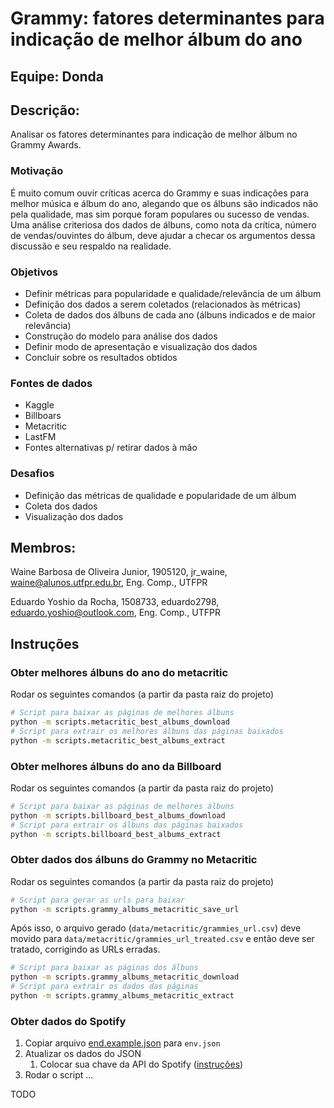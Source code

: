 # Grammy: fatores determinantes para indicação de melhor álbum do ano

## Equipe: Donda

## Descrição:

Analisar os fatores determinantes para indicação de melhor álbum no Grammy Awards.

### Motivação
É muito comum ouvir críticas acerca do Grammy e suas indicações para melhor música e álbum do ano, alegando que os álbuns são indicados não pela qualidade, mas sim porque foram populares ou sucesso de vendas. 
Uma análise criteriosa dos dados de álbuns, como nota da crítica, número de vendas/ouvintes do álbum, deve ajudar a checar os argumentos dessa discussão e seu respaldo na realidade.

### Objetivos
- Definir métricas para popularidade e qualidade/relevância de um álbum
- Definição dos dados a serem coletados (relacionados às métricas)
- Coleta de dados dos álbuns de cada ano (álbuns indicados e de maior relevância)
- Construção do modelo para análise dos dados
- Definir modo de apresentação e visualização dos dados
- Concluir sobre os resultados obtidos

### Fontes de dados
- Kaggle
- Billboars
- Metacritic
- LastFM
- Fontes alternativas p/ retirar dados à mão

### Desafios
- Definição das métricas de qualidade e popularidade de um álbum
- Coleta dos dados
- Visualização dos dados

## Membros:

Waine Barbosa de Oliveira Junior, 1905120, jr_waine, waine@alunos.utfpr.edu.br, Eng. Comp., UTFPR

Eduardo Yoshio da Rocha, 1508733, eduardo2798, eduardo.yoshio@outlook.com, Eng. Comp., UTFPR


## Instruções

### Obter melhores álbuns do ano do metacritic

Rodar os seguintes comandos (a partir da pasta raiz do projeto)

```bash
# Script para baixar as páginas de melhores álbuns
python -m scripts.metacritic_best_albums_download
# Script para extrair os melhores álbuns das páginas baixados
python -m scripts.metacritic_best_albums_extract
```

### Obter melhores álbuns do ano da Billboard

Rodar os seguintes comandos (a partir da pasta raiz do projeto)

```bash
# Script para baixar as páginas de melhores álbuns
python -m scripts.billboard_best_albums_download
# Script para extrair os álbuns das páginas baixados
python -m scripts.billboard_best_albums_extract
```

### Obter dados dos álbuns do Grammy no Metacritic

Rodar os seguintes comandos (a partir da pasta raiz do projeto)

```bash
# Script para gerar as urls para baixar
python -m scripts.grammy_albums_metacritic_save_url
```

Após isso, o arquivo gerado (`data/metacritic/grammies_url.csv`) deve  movido para `data/metacritic/grammies_url_treated.csv` e então deve ser tratado, corrigindo as URLs erradas.

```bash
# Script para baixar as páginas dos álbuns
python -m scripts.grammy_albums_metacritic_download
# Script para extrair os dados das páginas
python -m scripts.grammy_albums_metacritic_extract
```

### Obter dados do Spotify

1. Copiar arquivo [end.example.json](env.example.json) para `env.json`
2. Atualizar os dados do JSON
   1. Colocar sua chave da API do Spotify ([instruções](https://developer.spotify.com/documentation/web-api/quick-start/))
3. Rodar o script ...

TODO